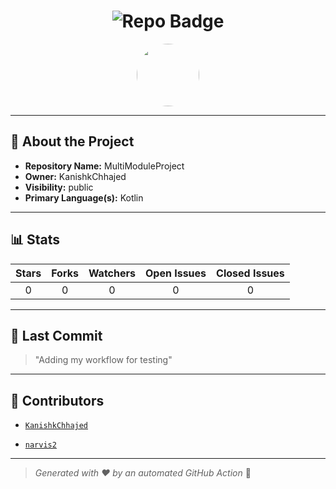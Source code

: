 <h1 align="center">
    <img src="https://img.shields.io/badge/MultiModuleProject-🎯-blueviolet?style=for-the-badge" alt="Repo Badge">
  </h1>
  
  <p align="center">
    <img src="https://avatars.githubusercontent.com/u/121193249?v=4" width="100" style="border-radius:50%;">
  </p>
  
  ---
  
  ## 📖 About the Project
  - **Repository Name:** MultiModuleProject
  - **Owner:** KanishkChhajed
  - **Visibility:** public
  - **Primary Language(s):** Kotlin
  
  ---
  
  ## 📊 Stats
  
  | Stars | Forks | Watchers | Open Issues | Closed Issues |
  |:----:|:-----:|:--------:|:-----------:|:-------------:|
  | 0 | 0 | 0 | 0 | 0 |
  
  ---
  
  ## 📢 Last Commit
  
  > "Adding my workflow for testing"
  
  ---
  
  ## 🤝 Contributors
  
  
  - [`KanishkChhajed`](#)
  
  - [`narvis2`](#)
  
  
  ---
  
  > *Generated with ❤️ by an automated GitHub Action* 🚀
  